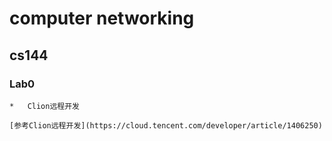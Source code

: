 # computer networking

## cs144

### Lab0

    *   Clion远程开发
    
    [参考Clion远程开发](https://cloud.tencent.com/developer/article/1406250)


